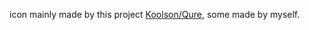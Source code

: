 icon mainly made by this project [Koolson/Qure](https://github.com/Koolson/Qure), some made by myself.
